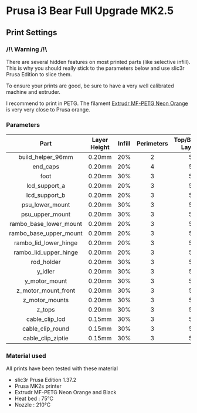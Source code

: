 # Prusa i3 Bear Full Upgrade MK2.5

## Print Settings

### /!\ Warning /!\

There are several hidden features on most printed parts (like selective infill). This is why you should really stick to the parameters below and use slic3r Prusa Edition to slice them.

To ensure your prints are good, be sure to have a very well calibrated machine and extruder.

I recommend to print in PETG. The filament [Extrudr MF-PETG Neon Orange](https://extrudr.eu/collections/petg/products/extrudr-mf-petg-neon-orange) is very very close to Prusa orange.


### Parameters

| Part | Layer Height | Infill | Perimeters | Top/Bottom Layers | Brim |
|:----:|:----:|:----:|:----:|:----:|:----:|
| build_helper_96mm      | 0.20mm | 20% | 2 | 5 | No |
| end_caps               | 0.20mm | 20% | 4 | 5 | No |
| foot                   | 0.20mm | 30% | 3 | 5 | No |
| lcd_support_a          | 0.20mm | 20% | 3 | 5 | No |
| lcd_support_b          | 0.20mm | 20% | 3 | 5 | No |
| psu_lower_mount        | 0.20mm | 30% | 3 | 5 | No |
| psu_upper_mount        | 0.20mm | 30% | 3 | 5 | No |
| rambo_base_lower_mount | 0.20mm | 20% | 3 | 5 | No |
| rambo_base_upper_mount | 0.20mm | 20% | 3 | 5 | No |
| rambo_lid_lower_hinge  | 0.20mm | 20% | 3 | 5 | No |
| rambo_lid_upper_hinge  | 0.20mm | 20% | 3 | 5 | No |
| rod_holder             | 0.20mm | 30% | 3 | 5 | No |
| y_idler                | 0.20mm | 30% | 3 | 5 | No |
| y_motor_mount          | 0.20mm | 30% | 3 | 5 | Recommended |
| z_motor_mount_front    | 0.20mm | 30% | 3 | 5 | No |
| z_motor_mounts         | 0.20mm | 30% | 3 | 5 | Recommended |
| z_tops                 | 0.20mm | 30% | 3 | 5 | Recommended |
| cable_clip_lcd         | 0.15mm | 30% | 3 | 5 | No |
| cable_clip_round       | 0.15mm | 30% | 3 | 5 | No |
| cable_clip_ziptie      | 0.15mm | 30% | 3 | 5 | No |


### Material used

All prints have been tested with these material

* slic3r Prusa Edition 1.37.2
* Prusa MK2s printer
* Extrudr MF-PETG Neon Orange and Black
* Heat bed : 75°C
* Nozzle : 210°C